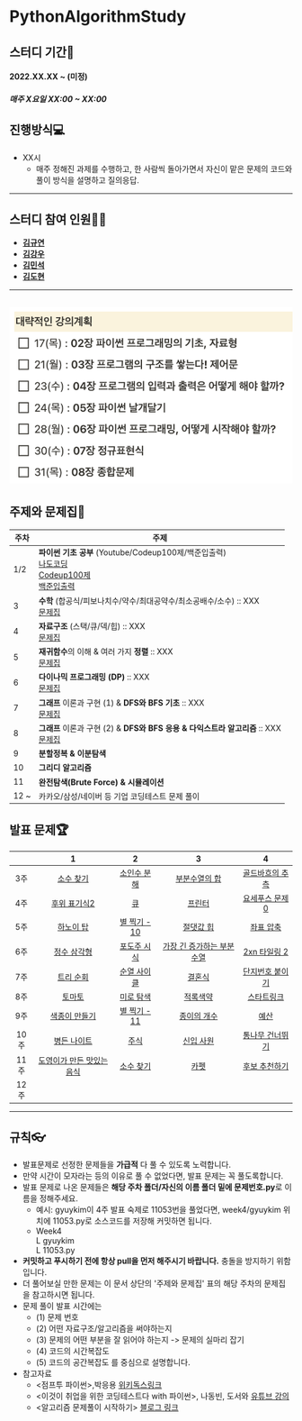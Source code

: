 
# PythonAlgorithmStudy

## 스터디 기간🚀
#### 2022.XX.XX ~ (미정)
##### 매주 X요일 XX:00 ~ XX:00

## 진행방식💻
- XX시
	- 매주 정해진 과제를 수행하고, 한 사람씩 돌아가면서 자신이 맡은 문제의 코드와 풀이 방식을 설명하고 질의응답.
---
## 스터디 참여 인원👩‍💻
- [**김규연**]()
- [**김강우**]()
- [**김민석**]()
- [**김도현**]()

---
![파이썬 기초 공부 계획](./images/Python.png)
---
## 주제와 문제집📖
| 주차 | 주제 |
|---|---|
|1/2 |	**파이썬 기초 공부** (Youtube/Codeup100제/백준입출력) <br> [나도코딩](https://youtu.be/kWiCuklohdY)<br>[Codeup100제](https://codeup.kr/problemsetsol.php?psid=33)<br>[백준입출력](https://www.acmicpc.net/workbook/view/10525)|
| 3  |  **수학** (합공식/피보나치수/약수/최대공약수/최소공배수/소수) :: XXX<br>[문제집](https://www.acmicpc.net/workbook/view/8997) |
| 4  |  **자료구조** (스택/큐/덱/힙) :: XXX<br>[문제집](https://www.acmicpc.net/workbook/view/8999) |
| 5  |  **재귀함수**의 이해 & 여러 가지 **정렬** :: XXX<br>[문제집](https://www.acmicpc.net/workbook/view/9000) |
| 6  |  **다이나믹 프로그래밍 (DP)** :: XXX<br>[문제집](https://www.acmicpc.net/workbook/view/9001) |
| 7  |  **그래프** 이론과 구현 (1) & **DFS와 BFS 기초** :: XXX<br>[문제집](https://www.acmicpc.net/workbook/view/9003) |
| 8  |  **그래프** 이론과 구현 (2) & **DFS와 BFS 응용 & 다익스트라 알고리즘** :: XXX<br>[문제집](https://www.acmicpc.net/workbook/view/9003) |
| 9  |  **분할정복 & 이분탐색**|
| 10 |  **그리디 알고리즘**|
| 11 |  **완전탐색(Brute Force) & 시뮬레이션** |
| 12 ~ | 카카오/삼성/네이버 등 기업 코딩테스트 문제 풀이  |


## 발표 문제🏆

|        |                      1                       |                         2                         |                          3                          |                           4                           |
| :----: | :------------------------------------------: | :-----------------------------------------------: | :-------------------------------------------------: | :---------------------------------------------------: |
| 3주  | [소수 찾기](https://www.acmicpc.net/problem/1978) | [소인수 분해](https://www.acmicpc.net/problem/11653) | [부분수열의 합](https://www.acmicpc.net/problem/1182) | [골드바흐의 추측](https://www.acmicpc.net/problem/9020) |
| 4주  | [후위 표기식2](https://www.acmicpc.net/problem/1935)| [큐](https://www.acmicpc.net/problem/10845) | [프린터](https://programmers.co.kr/learn/courses/30/lessons/42587)| [요세푸스 문제 0](https://www.acmicpc.net/problem/11866)  |
| 5주  | [하노이 탑](https://www.acmicpc.net/problem/1914) | [별 찍기 - 10](https://www.acmicpc.net/problem/2447) | [절댓값 힙](https://www.acmicpc.net/problem/11286) | [좌표 압축](https://www.acmicpc.net/problem/18870) |
| 6주  | [정수 삼각형](https://www.acmicpc.net/problem/1932) | [포도주 시식](https://www.acmicpc.net/problem/2156) | [가장 긴 증가하는 부분 수열](https://www.acmicpc.net/problem/11053) | [2xn 타일링 2](https://www.acmicpc.net/problem/11727) |
| 7주  | [트리 순회](https://www.acmicpc.net/problem/1991) | [순열 사이클](https://www.acmicpc.net/problem/10451) | [결혼식](https://www.acmicpc.net/problem/5567) | [단지번호 붙이기](https://www.acmicpc.net/problem/2667) |
| 8주  | [토마토](https://www.acmicpc.net/problem/7576) | [미로 탐색](https://www.acmicpc.net/problem/2178) | [적록색약](https://www.acmicpc.net/problem/10026) | [스타트링크](https://www.acmicpc.net/problem/5014)  |
| 9주  | [색종이 만들기](https://www.acmicpc.net/problem/2630) | [별 찍기 - 11](https://www.acmicpc.net/problem/2448) | [종이의 개수](https://www.acmicpc.net/problem/1780) | [예산](https://www.acmicpc.net/problem/2512) |
| 10주  | [병든 나이트](https://www.acmicpc.net/problem/1783) | [주식](https://www.acmicpc.net/problem/11501) | [신입 사원](https://www.acmicpc.net/problem/1946) | [통나무 건너뛰기](https://www.acmicpc.net/problem/11497) |
| 11주  | [도영이가 만든 맛있는 음식](https://www.acmicpc.net/problem/2961) |  [소수 찾기](https://programmers.co.kr/learn/courses/30/lessons/42839) | [카펫](https://programmers.co.kr/learn/courses/30/lessons/42842) | [후보 추천하기](https://www.acmicpc.net/problem/1713)  |
| 12주 |                                              |                                                   |                                                     |                                                       |

---
## 규칙👓
- 발표문제로 선정한 문제들을 **가급적** 다 풀 수 있도록 노력합니다.
- 만약 시간이 모자라는 등의 이유로 풀 수 없었다면, 발표 문제는 꼭 풀도록합니다. 
- 발표 문제로 나온 문제들은 **해당 주차 폴더/자신의 이름 폴더 밑에 문제번호.py**로 이름을 정해주세요.
	- 예시: gyuykim이 4주 발표 숙제로 11053번을 풀었다면, week4/gyuykim 위치에 11053.py로 소스코드를 저장해 커밋하면 됩니다. 	
	- Week4<br>
	  L gyuykim<br>
	  L 11053.py
- **커밋하고 푸시하기 전에 항상 pull을 먼저 해주시기 바랍니다.** 충돌을 방지하기 위함입니다.
- 더 풀어보실 만한 문제는 이 문서 상단의 '주제와 문제집' 표의 해당 주차의 문제집을 참고하시면 됩니다.
- 문제 풀이 발표 시간에는 
	- (1) 문제 번호
	- (2) 어떤 자료구조/알고리즘을 써야하는지
	- (3) 문제의 어떤 부분을 잘 읽어야 하는지 -> 문제의 실마리 잡기
	- (4) 코드의 시간복잡도
	- (5) 코드의 공간복잡도
	를 중심으로 설명합니다.
- 참고자료
	- <점프투 파이썬>,박응용 [위키독스링크](https://wikidocs.net/book/1)
	- <이것이 취업을 위한 코딩테스트다 with 파이썬>, 나동빈, 도서와 [유튜브 강의](https://www.youtube.com/playlist?list=PLRx0vPvlEmdAghTr5mXQxGpHjWqSz0dgC)
	- <알고리즘 문제풀이 시작하기> [블로그 링크](https://plzrun.tistory.com/entry/알고리즘-문제풀이PS-시작하기)

